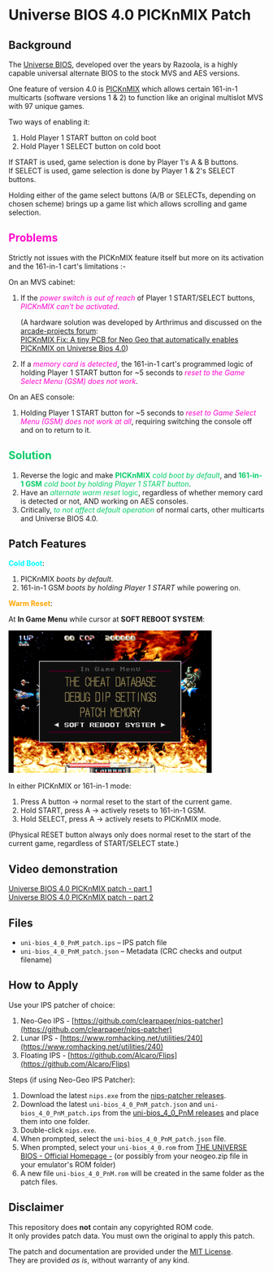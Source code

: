 # Universe BIOS 4.0 PICKnMIX Patch

## Background

The [Universe BIOS](http://unibios.free.fr/), developed over the years by Razoola, is a highly capable universal alternate BIOS to the stock MVS and AES versions.

One feature of version 4.0 is [PICKnMIX](http://unibios.free.fr/picknmix.html) which allows certain 161-in-1 multicarts (software versions 1 & 2) to function like an original multislot MVS with 97 unique games.

Two ways of enabling it:
1. Hold Player 1 START button on cold boot
2. Hold Player 1 SELECT button on cold boot

If START is used, game selection is done by Player 1's A & B buttons.  
If SELECT is used, game selection is done by Player 1 & 2's SELECT buttons.

Holding either of the game select buttons (A/B or SELECTs, depending on chosen scheme) brings up a game list which allows scrolling and game selection.

## <font color=FF00CC>Problems</font>

Strictly not issues with the PICKnMIX feature itself but more on its activation and the 161-in-1 cart's limitations :-

On an MVS cabinet:

1. If the <font color=FF00CC>*power switch is out of reach*</font> of Player 1 START/SELECT buttons, <font color=FF00CC>*PICKnMIX can't be activated*</font>.

    (A hardware solution was developed by Arthrimus and discussed on the [arcade-projects forum](https://www.arcade-projects.com):  
    [PICKnMIX Fix: A tiny PCB for Neo Geo that automatically enables PICKnMIX on Universe Bios 4.0](https://www.arcade-projects.com/threads/picknmix-fix-a-tiny-pcb-for-neo-geo-that-automatically-enables-picknmix-on-universe-bios-4-0.13916/))

2. If a <font color=FF00CC>*memory card is detected*</font>, the 161-in-1 cart's programmed logic of holding Player 1 START button for ~5 seconds to <font color=FF00CC>*reset to the Game Select Menu (GSM) does not work*</font>.

On an AES console:

1. Holding Player 1 START button for ~5 seconds to <font color=FF00CC>*reset to Game Select Menu (GSM) does not work at all*</font>, requiring switching the console off and on to return to it.

## <font color=00CC66>Solution</font>

1. Reverse the logic and make <font color=00CC66>**PICKnMIX** *cold boot by default*</font>, and <font color=00CC66>**161-in-1 GSM** *cold boot by holding Player 1 START button*</font>.
2. Have an <font color=00CC66>*alternate warm reset* logic</font>, regardless of whether memory card is detected or not, AND working on AES consoles.
3. Critically, <font color=00CC66>*to not affect default operation*</font> of normal carts, other multicarts and Universe BIOS 4.0.

## Patch Features

<font color="00FFFF">**Cold Boot**</font>:

1. PICKnMIX *boots by default*.
2. 161-in-1 GSM *boots by holding Player 1 START* while powering on.  

<font color="orange">**Warm Reset**</font>:

At **In Game Menu** while cursor at **SOFT REBOOT SYSTEM**:  

<img src="screenshots/SOFT REBOOT SYSTEM.png" alt="Screenshot" width="400">

<br>

In either PICKnMIX or 161-in-1 mode:

1. Press A button → normal reset to the start of the current game.
2. Hold START, press A → actively resets to 161-in-1 GSM.
3. Hold SELECT, press A → actively resets to PICKnMIX mode.

(Physical RESET button always only does normal reset to the start of the current game, regardless of START/SELECT state.)

## Video demonstration

[Universe BIOS 4.0 PICKnMIX patch - part 1](https://www.youtube.com/watch?v=fJfCjKM3g7U)  
[Universe BIOS 4.0 PICKnMIX patch - part 2](https://www.youtube.com/watch?v=U4NDIo5cKlA)

## Files
- `uni-bios_4_0_PnM_patch.ips` – IPS patch file
- `uni-bios_4_0_PnM_patch.json` – Metadata (CRC checks and output filename)

## How to Apply

Use your IPS patcher of choice:  
1. Neo-Geo IPS - [https://github.com/clearpaper/nips-patcher](https://github.com/clearpaper/nips-patcher)  
2. Lunar IPS - [https://www.romhacking.net/utilities/240](https://www.romhacking.net/utilities/240)
3. Floating IPS - [https://github.com/Alcaro/Flips](https://github.com/Alcaro/Flips)

Steps (if using Neo-Geo IPS Patcher):

1. Download the latest `nips.exe` from the [nips-patcher releases](https://github.com/clearpaper/nips-patcher/releases).
2. Download the latest `uni-bios_4_0_PnM_patch.json` and `uni-bios_4_0_PnM_patch.ips` from the [uni-bios_4_0_PnM releases](https://github.com/clearpaper/uni-bios_4_0_PnM/releases) and place them into one folder.
3. Double-click `nips.exe`.
4. When prompted, select the `uni-bios_4_0_PnM_patch.json` file.
5. When prompted, select your `uni-bios_4_0.rom` from [THE UNIVERSE BIOS
\- Official Homepage -](http://unibios.free.fr/) (or possibly from your neogeo.zip file in your emulator's ROM folder)
6. A new file `uni-bios_4_0_PnM.rom` will be created in the same folder as the patch files.

## Disclaimer

This repository does **not** contain any copyrighted ROM code.  
It only provides patch data. You must own the original to apply this patch.  

The patch and documentation are provided under the [MIT License](LICENSE).  
They are provided *as is*, without warranty of any kind.
